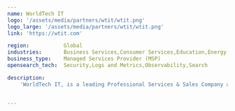 ```yaml
---
name: WorldTech IT
logo: '/assets/media/partners/wtit/wtit.png'
logo_large: '/assets/media/partners/wtit/wtit.png'
link: 'https://wtit.com'

region:           Global
industries:       Business Services,Consumer Services,Education,Energy and Utilities,Healthcare,Media and Entertainment,Public Sector,Non-Profit,Retail and e-Commerce,Software and Technology,Financial Services
business_type:    Managed Services Provider (MSP)
opensearch_tech:  Security,Logs and Metrics,Observability,Search

description:  
    'WorldTech IT, is a leading Professional Services & Sales Company around F5 Solutions. An F5 Guardian Partner, we specialize in Designing & Supporting advanced solutions around F5 Networks BIG-IP & NGINX Technology. From Application Delivery / Load Balancing to advanced Application Security, Access, and scaling - we have proven subject matter experts who can assist with your F5 projects & purchases.'


---
```

